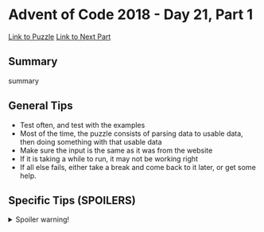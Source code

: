 # Advent of Code 2018 - Day 21, Part 1

[Link to Puzzle](https://adventofcode.com/2018/day/21)
[Link to Next Part](https://github.com/CodingAP/unofficial-aoc-syllabus/blob/main/years/2018/day21/part2.md)

## Summary
summary

## General Tips
- Test often, and test with the examples
- Most of the time, the puzzle consists of parsing data to usable data, then doing something with that usable data
- Make sure the input is the same as it was from the website
- If it is taking a while to run, it may not be working right
- If all else fails, either take a break and come back to it later, or get some help.

## Specific Tips (SPOILERS)
<details> <summary>Spoiler warning!</summary>

specific tips

</details>